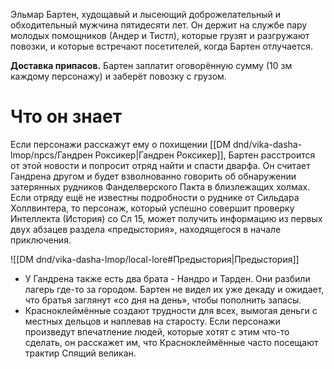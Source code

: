 Эльмар Бартен, худощавый и лысеющий доброжелательный и обходительный мужчина пятидесяти лет. Он держит на службе пару молодых помощников (Андер и Тистл), которые грузят и разгружают повозки, и которые встречают посетителей, когда Бартен отлучается.





**Доставка припасов.**  Бартен заплатит оговорённую сумму (10 зм каждому персонажу) и заберёт повозку с грузом. 


# Что он знает

Если персонажи расскажут ему о похищении [[DM dnd/vika-dasha-lmop/npcs/Гандрен Роксикер|Гандрен Роксикер]], Бартен расстроится от этой новости и попросит отряд найти и спасти дварфа. Он считает Гандрена другом и будет взволнованно говорить об обнаружении затерянных рудников Фанделверского Пакта в близлежащих холмах. Если отряду ещё не известны подробности о руднике от Сильдара Холлвинтера, то персонаж, который успешно совершит проверку Интеллекта (История) со Сл 15, может получить информацию из первых двух абзацев раздела «предыстория», находящегося в начале приключения.

![[DM dnd/vika-dasha-lmop/local-lore#Предыстория|Предыстория]]

- У Гандрена также есть два брата -  Нандро и Тарден. Они разбили лагерь где-то за городом. Бартен не видел их уже декаду и ожидает, что братья заглянут «со дня на день», чтобы пополнить запасы. 
- Красноклеймённые создают трудности для всех, вымогая деньги с местных дельцов и наплевав на старосту. Если персонажи произведут впечатление людей, которые хотят с этим что-то сделать, он расскажет им, что Красноклеймённые часто посещают трактир Спящий великан.
